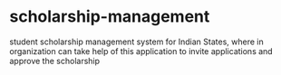 # scholarship-management
student scholarship management system for Indian States, where in organization can take help of this application to invite applications and approve the scholarship
